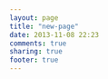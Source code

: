 ```yaml
---
layout: page
title: "new-page"
date: 2013-11-08 22:23
comments: true
sharing: true
footer: true
---
```

